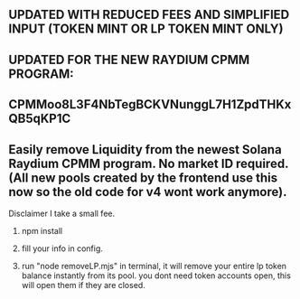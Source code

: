 ## UPDATED WITH REDUCED FEES AND SIMPLIFIED INPUT (TOKEN MINT OR LP TOKEN MINT ONLY)

## UPDATED FOR THE NEW RAYDIUM CPMM PROGRAM:  

## CPMMoo8L3F4NbTegBCKVNunggL7H1ZpdTHKxQB5qKP1C

## Easily remove Liquidity from the newest Solana Raydium CPMM program. No market ID required. (All new pools created by the frontend use this now so the old code for v4 wont work anymore).

Disclaimer I take a small fee.

1. npm install

2. fill your info in config.

3. run "node removeLP.mjs" in terminal, it will remove your entire lp token balance instantly from its pool. you dont need token accounts open, this will open them if they are closed.
